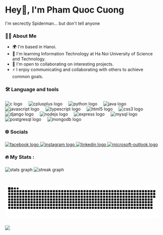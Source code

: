 

<h1 >Hey👋, I'm Pham Quoc Cuong</h1>
I'm secrectly Spiderman... but don't tell anyone

###
<h3 align="left">👩‍💻  About Me</h3>

* 🌍  I'm based in Hanoi.
* 🧠  I'm learning Information Technology at Ha Noi University of Science and Technology.
* 🤝  I'm open to collaborating on interesting projects.
* ⚡  I enjoy communicating and collaborating with others to achieve common goals.

###
<h3 align="left">🛠 Language and tools</h3>

###

<div align="left">
  <img src="https://skillicons.dev/icons?i=c" height="40" alt="c logo"  />
  <img width="12" />
  <img src="https://skillicons.dev/icons?i=cpp" height="40" alt="cplusplus logo"  />
  <img width="12" />
  <img src="https://skillicons.dev/icons?i=py" height="40" alt="python logo"  />
  <img width="12" />
  <img src="https://skillicons.dev/icons?i=java" height="40" alt="java logo"  />
  <img width="12" />
  <img src="https://skillicons.dev/icons?i=js" height="40" alt="javascript logo"  />
  <img width="12" />
  <img src="https://skillicons.dev/icons?i=ts" height="40" alt="typescript logo"  />
  <img width="12" />
  <img src="https://skillicons.dev/icons?i=html" height="40" alt="html5 logo"  />
  <img width="12" />
  <img src="https://skillicons.dev/icons?i=css" height="40" alt="css3 logo"  />
  <img width="12" />
  <img src="https://skillicons.dev/icons?i=django" height="40" alt="django logo"  />
  <img width="12" />
  <img src="https://skillicons.dev/icons?i=nodejs" height="40" alt="nodejs logo"  />
  <img width="12" />
  <img src="https://skillicons.dev/icons?i=express" height="40" alt="express logo"  />
  <img width="12" />
  <img src="https://skillicons.dev/icons?i=mysql" height="40" alt="mysql logo"  />
  <img width="12" />
  <img src="https://skillicons.dev/icons?i=postgres" height="40" alt="postgresql logo"  />
  <img width="12" />
  <img src="https://skillicons.dev/icons?i=mongodb" height="40" alt="mongodb logo"  />
</div>

###

<h3 align="left">🌐 Socials</h3>

###

<div align="left">
  <a href="https://www.facebook.com/phamquoccuong2109/" target="_blank">
    <img src="https://raw.githubusercontent.com/maurodesouza/profile-readme-generator/master/src/assets/icons/social/facebook/default.svg" width="37" height="25" alt="facebook logo"  />
  </a>
  <a href="https://www.instagram.com/cuonggpham_/" target="_blank">
    <img src="https://raw.githubusercontent.com/maurodesouza/profile-readme-generator/master/src/assets/icons/social/instagram/default.svg" width="37" height="25" alt="instagram logo"  />
  </a>
  <a href="https://www.linkedin.com/in/c%C6%B0%E1%BB%9Dng-ph%E1%BA%A1m-qu%E1%BB%91c-c%C6%B0%E1%BB%9Dng-037108265/" target="_blank">
    <img src="https://raw.githubusercontent.com/maurodesouza/profile-readme-generator/master/src/assets/icons/social/linkedin/default.svg" width="37" height="25" alt="linkedin logo"  />
  </a>
  <a href="Cuong.PQ225604@sis.hust.edu.vn" target="_blank">
    <img src="https://raw.githubusercontent.com/maurodesouza/profile-readme-generator/master/src/assets/icons/social/microsoft-outlook/default.svg" width="37" height="25" alt="microsoft-outlook logo"  />
  </a>
</div>

###

<h3 align="left">🔥   My Stats :</h3>

###

<div align="left">
  <img src="https://github-readme-stats.vercel.app/api?username=cuonggpham&hide_title=false&hide_rank=false&show_icons=true&include_all_commits=true&count_private=true&disable_animations=true&theme=great-gatsby&locale=en&hide_border=false&order=1" height="197" alt="stats graph"  />
  <img src="https://streak-stats.demolab.com?user=cuonggpham&locale=en&mode=daily&theme=great-gatsby&hide_border=false&border_radius=5&order=3" height="186" alt="streak graph"  />
</div>

###

<br clear="both">

<img src="https://raw.githubusercontent.com/cuonggpham/cuonggpham/output/snake.svg" alt="Snake animation" />

###


[![](https://visitcount.itsvg.in/api?id=cuonggpham&icon=0&color=0)](https://visitcount.itsvg.in)
